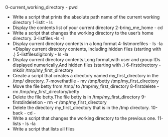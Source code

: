 0-current_working_directory - pwd
* Write a script that prints the absolute path name of the current working directory
1-listit - ls
* Display the contents list of your current directory
2-bring_me_home - cd
* Write a script that changes the working directory to the user’s home directory.
3-listfiles -ls -l
* Display current directory contents in a long format
4-listmorefiles - ls -la
*Display current directory contents, including hidden files (starting with .)
5-listfilesdigitonly - ls -la
* Display current directory contents.Long format,with user and group IDs displayed numerically,And hidden files (starting with .)
6-firstdirectory - mkdir /tmp/my_first_directory
* Create a script that creates a directory named my_first_directory in the /tmp/ directory.
7-movethatfile - mv /tmp/betty /tmp/my_first_directory
* Move the file betty from /tmp/ to /tmp/my_first_directory
 8-firstdelete - rm /tmp/my_first_directory/betty
* Delete the file betty.The file betty is in /tmp/my_first_directory
9-firstdirdeletion - rm -r /tmp/my_first_directory
* Delete the directory my_first_directory that is in the /tmp directory.
10-back - cd -
* Write a script that changes the working directory to the previous one.
11-lists - ls -la
* Write a script that lists all files 
